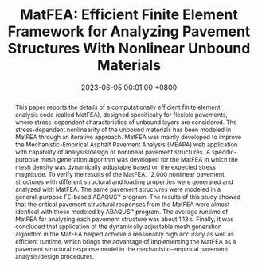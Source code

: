 ---
title:          "MatFEA: Efficient Finite Element Framework for Analyzing Pavement Structures With Nonlinear Unbound Materials"
date:           2023-06-05 00:01:00 +0800
selected:       true
pub:            "Transportation Research Record (TRR)"
pub_date:       "2023"
abstract: >-
  This paper reports the details of a computationally efficient finite element analysis code (called MatFEA), designed specifically for flexible pavements, where stress-dependent characteristics of unbound layers are considered. The stress-dependent nonlinearity of the unbound materials has been modeled in MatFEA through an iterative approach. MatFEA was mainly developed to improve the Mechanistic-Empirical Asphalt Pavement Analysis (MEAPA) web application with capability of analysis/design of nonlinear pavement structures. A specific-purpose mesh generation algorithm was developed for the MatFEA in which the mesh density was dynamically adjustable based on the expected stress magnitude. To verify the results of the MatFEA, 12,000 nonlinear pavement structures with different structural and loading properties were generated and analyzed with MatFEA. The same pavement structures were modeled in a general-purpose FE-based ABAQUS™ program. The results of this study showed that the critical pavement structural responses from the MatFEA were almost identical with those modeled by ABAQUS™ program. The average runtime of MatFEA for analyzing each pavement structure was about 1.13 s. Finally, it was concluded that application of the dynamically adjustable mesh generation algorithm in the MatFEA helped achieve a reasonably high accuracy as well as efficient runtime, which brings the advantage of implementing the MatFEA as a pavement structural response model in the mechanistic-empirical pavement analysis/design procedures.
cover:          /assets/images/covers/2023_MatFEA.png
authors:
- S. Farhad Abdollahi
- M. Emin Kutay
- Mahdi Ghazavi
links:
  Paper: https://journals.sagepub.com/doi/abs/10.1177/03611981221150246
---